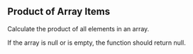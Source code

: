 ## Product of Array Items

Calculate the product of all elements in an array.

If the array is null or is empty, the function should return null.
